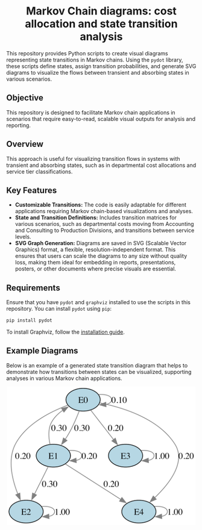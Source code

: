 <div align="center">

# Markov Chain diagrams: cost allocation and state transition analysis

</div>

This repository provides Python scripts to create visual diagrams representing state transitions in Markov chains. Using the `pydot` library, these scripts define states, assign transition probabilities, and generate SVG diagrams to visualize the flows between transient and absorbing states in various scenarios.

## Objective

This repository is designed to facilitate Markov chain applications in scenarios that require easy-to-read, scalable visual outputs for analysis and reporting.

## Overview

This approach is useful for visualizing transition flows in systems with transient and absorbing states, such as in departmental cost allocations and service tier classifications.

## Key Features

- **Customizable Transitions:** The code is easily adaptable for different applications requiring Markov chain-based visualizations and analyses.
- **State and Transition Definitions:** Includes transition matrices for various scenarios, such as departmental costs moving from Accounting and Consulting to Production Divisions, and transitions between service levels.
- **SVG Graph Generation:** Diagrams are saved in SVG (Scalable Vector Graphics) format, a flexible, resolution-independent format. This ensures that users can scale the diagrams to any size without quality loss, making them ideal for embedding in reports, presentations, posters, or other documents where precise visuals are essential.

## Requirements

Ensure that you have `pydot` and `graphviz` installed to use the scripts in this repository. You can install `pydot` using `pip`:
```bash
pip install pydot
```
To install Graphviz, follow the [installation guide](https://graphviz.org/download/).

## Example Diagrams

Below is an example of a generated state transition diagram that helps to demonstrate how transitions between states can be visualized, supporting analyses in various Markov chain applications.

<div align="center">
    <img src="images/diagram.png" width="500" alt="Example State Transition Diagram">
</div>



